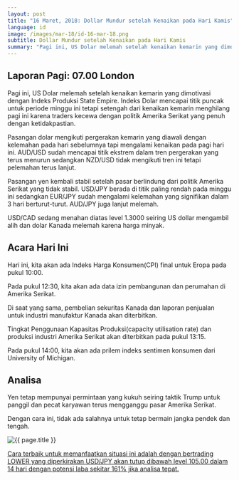```yaml
---
layout: post
title: "16 Maret, 2018: Dollar Mundur setelah Kenaikan pada Hari Kamis"
language: id
image: /images/mar-18/id-16-mar-18.png
subtitle: Dollar Mundur setelah Kenaikan pada Hari Kamis
summary: "Pagi ini, US Dolar melemah setelah kenaikan kemarin yang dimotivasi dengan Indeks Produksi State Empire. Indeks Dolar mencapai titik puncak untuk periode minggu ini tetapi setengah dari kenaikan kemarin menghilang pagi ini karena traders kecewa dengan politik Amerika Serikat yang penuh dengan ketidakpastian"
---
```

## Laporan Pagi: 07.00 London

Pagi ini, US Dolar melemah setelah kenaikan kemarin yang dimotivasi dengan Indeks Produksi State Empire. Indeks Dolar mencapai titik puncak untuk periode minggu ini tetapi setengah dari kenaikan kemarin menghilang pagi ini karena traders kecewa dengan politik Amerika Serikat yang penuh dengan ketidakpastian.

Pasangan dolar mengikuti pergerakan kemarin yang diawali dengan kelemahan pada hari sebelumnya tapi mengalami kenaikan pada pagi hari ini. AUD/USD sudah mencapai titik ekstrem dalam tren pergerakan yang terus menurun sedangkan NZD/USD tidak mengikuti tren ini tetapi pelemahan terus lanjut.

Pasangan yen kembali stabil setelah pasar berlindung dari politik Amerika Serikat yang tidak stabil. USD/JPY berada di titik paling rendah pada minggu ini sedangkan EUR/JPY sudah mengalami kelemahan yang signifikan dalam 3 hari berturut-turut. AUD/JPY juga lanjut melemah.

USD/CAD sedang menahan diatas level 1.3000 seiring US dollar mengambil alih dan dolar Kanada melemah karena harga minyak.

## Acara Hari Ini

Hari ini, kita akan ada Indeks Harga Konsumen(CPI) final untuk Eropa pada pukul 10:00.

Pada pukul 12:30, kita akan ada data izin pembangunan dan perumahan di Amerika Serikat.

Di saat yang sama, pembelian sekuritas Kanada dan laporan penjualan untuk industri manufaktur Kanada akan diterbitkan.

Tingkat Penggunaan Kapasitas Produksi(capacity utilisation rate) dan produksi industri Amerika Serikat akan diterbitkan pada pukul 13:15.

Pada pukul 14:00, kita akan ada prilem indeks sentimen konsumen dari University of Michigan.

## Analisa

Yen tetap mempunyai permintaan yang kukuh seiring taktik Trump untuk panggil dan pecat karyawan terus mengganggu pasar Amerika Serikat.

Dengan cara ini, tidak ada salahnya untuk tetap bermain jangka pendek dan tengah.

<img src="{{ site.url }}/images/mar-18/id-16-mar-18.png" alt="{{ page.title }}" title="{{ page.title }}">

<a href="%LINK%%?currency=USD&market=forex&underlying=frxUSDJPY&formname=higherlower&duration_amount=14&duration_units=d&amount=10&amount_type=payout&expiry_type=duration&barrier=105&date_start=now" target="_blank">Cara terbaik untuk memanfaatkan situasi ini adalah dengan bertrading LOWER yang diperkirakan USD/JPY akan tutup dibawah level 105.00 dalam 14 hari dengan potensi laba sekitar 161% jika analisa tepat.</a>
